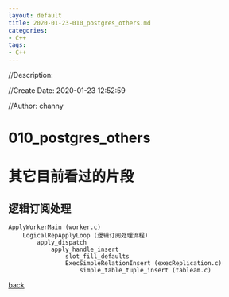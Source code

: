 ```yaml
---
layout: default
title: 2020-01-23-010_postgres_others.md
categories:
- C++
tags:
- C++
---
```

//Description:

//Create Date: 2020-01-23 12:52:59

//Author: channy

# 010_postgres_others
# 其它目前看过的片段

## 逻辑订阅处理
```
ApplyWorkerMain (worker.c)
	LogicalRepApplyLoop (逻辑订阅处理流程)
		apply_dispatch 
			apply_handle_insert 
				slot_fill_defaults
				ExecSimpleRelationInsert (execReplication.c)
					simple_table_tuple_insert (tableam.c)
```

[back](/)

